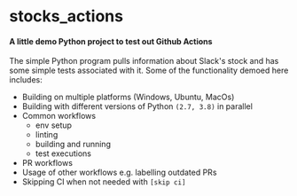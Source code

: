 # stocks_actions


#### A little demo Python project to test out Github Actions

The simple Python program pulls information about Slack's stock and has some simple tests associated with it. Some of the functionality demoed here includes: 

- Building on multiple platforms (Windows, Ubuntu, MacOs) 
- Building with different versions of Python `(2.7, 3.8)` in parallel
- Common workflows 
  - env setup
  - linting
  - building and running 
  - test executions
- PR workflows
- Usage of other workflows e.g. labelling outdated PRs
- Skipping CI when not needed with `[skip ci]`

